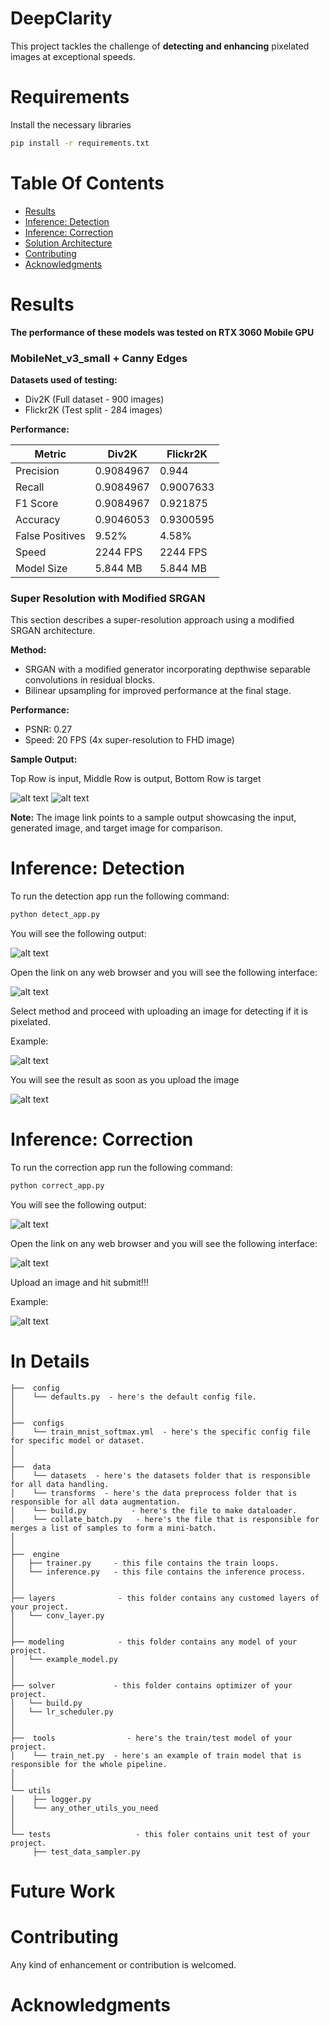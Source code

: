 # DeepClarity
This project tackles the challenge of **detecting and enhancing** pixelated images at exceptional speeds.


# Requirements
Install the necessary libraries
```sh
pip install -r requirements.txt
``` 

# Table Of Contents
-  [Results](#results)
-  [Inference: Detection](#inference-detection)
-  [Inference: Correction](#inference-correction)
-  [Solution Architecture](#solution-architecture)
-  [Contributing](#contributing)
-  [Acknowledgments](#acknowledgments)

# Results

**The performance of these models was tested on RTX 3060 Mobile GPU**

### MobileNet_v3_small + Canny Edges

**Datasets used of testing:**

* Div2K (Full dataset - 900 images)
* Flickr2K (Test split - 284 images)

**Performance:**

| Metric        | Div2K         | Flickr2K        |
|---------------|----------------|-----------------|
| Precision     | 0.9084967     | 0.944            |
| Recall        | 0.9084967     | 0.9007633        |
| F1 Score       | 0.9084967     | 0.921875         |
| Accuracy      | 0.9046053     | 0.9300595        |
| False Positives | 9.52%          | 4.58%           |
| Speed         | 2244 FPS       | 2244 FPS                |
| Model Size     | 5.844 MB       | 5.844 MB                |

### Super Resolution with Modified SRGAN

This section describes a super-resolution approach using a modified SRGAN architecture.

**Method:**

* SRGAN with a modified generator incorporating depthwise separable convolutions in residual blocks.
* Bilinear upsampling for improved performance at the final stage.

**Performance:**

* PSNR: 0.27
* Speed: 20 FPS (4x super-resolution to FHD image)

**Sample Output:**


Top Row is input, 
Middle Row is output, 
Bottom Row is target


![alt text](images/sr_result.png)
![alt text](images/sr_closeup.png)


**Note:** The image link points to a sample output showcasing the input, generated image, and target image for comparison.


# Inference: Detection

To run the detection app run the following command:
```sh
python detect_app.py
``` 

You will see the following output:

![alt text](images/detect_terminal.png)

Open the link on any web browser and you will see the following interface:

![alt text](images/detect.png)

Select method and proceed with uploading an image for detecting if it is pixelated.

Example:

![alt text](./images/detect_method_select.png)

You will see the result as soon as you upload the image

![alt text](./images/detect_result.png)


# Inference: Correction 

To run the correction app run the following command:
```sh
python correct_app.py
``` 

You will see the following output:

![alt text](images/correct_terminal.png)

Open the link on any web browser and you will see the following interface:

![alt text](images/correct.png)

Upload an image and hit submit!!!

Example:

![alt text](./images/correct_result.png)





# In Details
```
├──  config
│    └── defaults.py  - here's the default config file.
│
│
├──  configs  
│    └── train_mnist_softmax.yml  - here's the specific config file for specific model or dataset.
│ 
│
├──  data  
│    └── datasets  - here's the datasets folder that is responsible for all data handling.
│    └── transforms  - here's the data preprocess folder that is responsible for all data augmentation.
│    └── build.py  		   - here's the file to make dataloader.
│    └── collate_batch.py   - here's the file that is responsible for merges a list of samples to form a mini-batch.
│
│
├──  engine
│   ├── trainer.py     - this file contains the train loops.
│   └── inference.py   - this file contains the inference process.
│
│
├── layers              - this folder contains any customed layers of your project.
│   └── conv_layer.py
│
│
├── modeling            - this folder contains any model of your project.
│   └── example_model.py
│
│
├── solver             - this folder contains optimizer of your project.
│   └── build.py
│   └── lr_scheduler.py
│   
│ 
├──  tools                - here's the train/test model of your project.
│    └── train_net.py  - here's an example of train model that is responsible for the whole pipeline.
│ 
│ 
└── utils
│    ├── logger.py
│    └── any_other_utils_you_need
│ 
│ 
└── tests					- this foler contains unit test of your project.
     ├── test_data_sampler.py
```


# Future Work

# Contributing
Any kind of enhancement or contribution is welcomed.


# Acknowledgments



